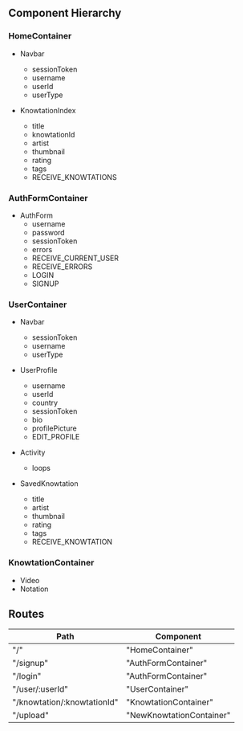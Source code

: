 ## Component Hierarchy

### HomeContainer
  * Navbar
    * sessionToken
    * username
    * userId
    * userType

  * KnowtationIndex
    * title
    * knowtationId
    * artist
    * thumbnail
    * rating
    * tags
    * RECEIVE_KNOWTATIONS

### AuthFormContainer
  * AuthForm
    * username
    * password
    * sessionToken
    * errors
    * RECEIVE_CURRENT_USER
    * RECEIVE_ERRORS
    * LOGIN
    * SIGNUP

### UserContainer
  * Navbar
    * sessionToken
    * username
    * userType

  * UserProfile
    * username
    * userId
    * country
    * sessionToken
    * bio
    * profilePicture
    * EDIT_PROFILE

  * Activity
    * loops

  * SavedKnowtation
    * title
    * artist
    * thumbnail
    * rating
    * tags
    * RECEIVE_KNOWTATION

### KnowtationContainer
  * Video
  * Notation

## Routes
| **Path**                    | **Component**             |
| --------------------------- | ------------------------- |
| "/"                         | "HomeContainer"           |
| "/signup"                   | "AuthFormContainer"       |
| "/login"                    | "AuthFormContainer"       |
| "/user/:userId"             | "UserContainer"           |
| "/knowtation/:knowtationId" | "KnowtationContainer"     |
| "/upload"                   | "NewKnowtationContainer"  |
